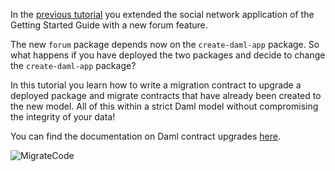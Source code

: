 In the [previous tutorial](https://digitalasset.com/developers/interactive-tutorials/upgrading/extending-daml-models) you extended the
social network application of the Getting Started Guide with a new forum feature.

The new `forum` package depends now on the `create-daml-app` package. So what happens if you have
deployed the two packages and decide to change the `create-daml-app` package?

In this tutorial you learn how to write a migration contract to upgrade a deployed package and
migrate contracts that have already been created to the new model. All of this within a strict Daml
model without compromising the integrity of your data!

You can find the documentation on Daml contract upgrades
[here](https://docs.daml.com/upgrade/index.html).

![MigrateCode](assets/migrate_code.png)
